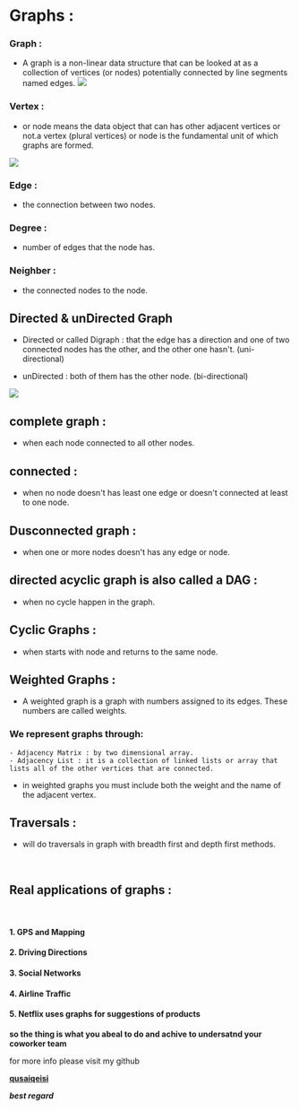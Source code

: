# Graphs :

### Graph :

- A graph is a non-linear data structure that can be looked at as a collection of vertices (or nodes) potentially connected by line segments named edges.
![](https://www.researchgate.net/profile/Yutong-Lu-5/publication/327768194/figure/fig1/AS:679514166292492@1539020210435/An-Example-Graph-Data-Structure-a-An-Example-Graph-with-8-vertices-and-17-edges-b.png)

### Vertex :

- or node means the data object that can has other adjacent vertices or not.a vertex (plural vertices) or node is the fundamental unit of which graphs are formed.

![](https://adrianmejia.com/images/graph-parts.jpg)

### Edge :

- the connection between two nodes.

### Degree :

- number of edges that the node has.

### Neighber :

- the connected nodes to the node.

## Directed & unDirected Graph

- Directed or called Digraph : that the edge has a direction and one of two connected nodes has the other, and the other one hasn't. (uni-directional)

- unDirected : both of them has the other node. (bi-directional)

![](https://www.researchgate.net/profile/Miha-Pipan-2/publication/337354946/figure/fig4/AS:826943234646020@1574170039765/a-Undirected-graph-and-b-directed-graph.png)

## complete graph :

- when each node connected to all other nodes.

## connected :

- when no node doesn't has least one edge or doesn't connected at least to one node.

## Dusconnected graph :

- when one or more nodes doesn't has any edge or node.

## directed acyclic graph is also called a DAG :

- when no cycle happen in the graph.

## Cyclic Graphs :

- when starts with node and returns to the same node.

## Weighted Graphs :

- A weighted graph is a graph with numbers assigned to its edges. These numbers are called weights.

### We represent graphs through:

    - Adjacency Matrix : by two dimensional array.
    - Adjacency List : it is a collection of linked lists or array that lists all of the other vertices that are connected.

- in weighted graphs you must include both the weight and the name of the adjacent vertex.

## Traversals :

- will do traversals in graph with breadth first and depth first methods.

  <br/>

## Real applications of graphs :

  <br/>

#### 1. GPS and Mapping

#### 2. Driving Directions

#### 3. Social Networks

#### 4. Airline Traffic

#### 5. Netflix uses graphs for suggestions of products




**so the thing is what you abeal to do and achive to undersatnd your coworker team**

for more info please visit my github

**[qusaiqeisi](https://github.com/qusaiqeisi)**
 
 ***best regard*** 